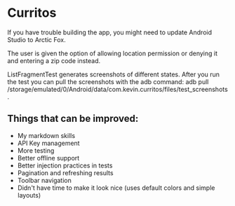 # Curritos

If you have trouble building the app, you might need to update Android Studio to Arctic Fox.

The user is given the option of allowing location permission or denying it and entering a zip code instead.

ListFragmentTest generates screenshots of different states. After you run the test you can pull the screenshots with the adb command: adb pull /storage/emulated/0/Android/data/com.kevin.curritos/files/test_screenshots.



## Things that can be improved:

* My markdown skills  
* API Key management
* More testing
* Better offline support
* Better injection practices in tests
* Pagination and refreshing results
* Toolbar navigation
* Didn't have time to make it look nice (uses default colors and simple layouts)
